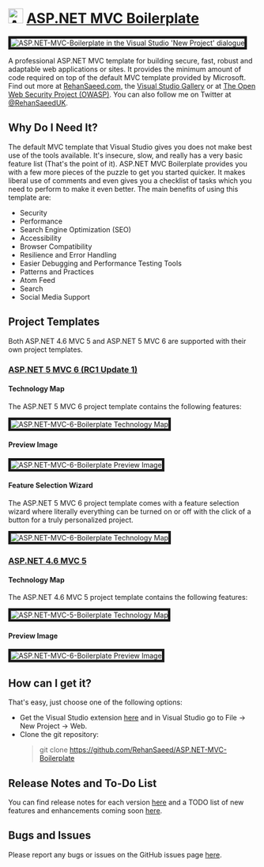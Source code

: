 <h1>
    <img src="https://raw.githubusercontent.com/RehanSaeed/ASP.NET-MVC-Boilerplate/master/Images/Nuget Icon.png" alt="ASP.NET MVC Boilerplate Logo" width="30px" height="30px" /> <a href="https://github.com/RehanSaeed/ASP.NET-MVC-Boilerplate">ASP.NET MVC Boilerplate</a>
</h1>

<img alt="ASP.NET-MVC-Boilerplate in the Visual Studio 'New Project' dialogue"
     border="5"
     src="https://github.com/RehanSaeed/ASP.NET-MVC-Boilerplate/blob/master/Images/New%20Project.png" />

A professional ASP.NET MVC template for building secure, fast, robust and adaptable web applications or sites. It provides the minimum amount of code required on top of the default MVC template provided by Microsoft. Find out more at [RehanSaeed.com](http://rehansaeed.com/asp-net-mvc-boilerplate/), the [Visual Studio Gallery](https://visualstudiogallery.msdn.microsoft.com/6cf50a48-fc1e-4eaf-9e82-0b2a6705ca7d) or at [The Open Web Security Project (OWASP)](https://www.owasp.org/index.php/OWASP_ASP.NET_MVC_Boilerplate_Project). You can also follow me on Twitter at [@RehanSaeedUK](https://twitter.com/rehansaeeduk).</p>

## Why Do I Need It?

The default MVC template that Visual Studio gives you does not make best use of the tools available. It's insecure, slow, and really has a very basic feature list (That's the point of it). ASP.NET MVC Boilerplate provides you with a few more pieces of the puzzle to get you started quicker. It makes liberal use of comments and even gives you a checklist of tasks which you need to perform to make it even better. The main benefits of using this template are:

- Security
- Performance
- Search Engine Optimization (SEO)
- Accessibility
- Browser Compatibility
- Resilience and Error Handling
- Easier Debugging and Performance Testing Tools
- Patterns and Practices
- Atom Feed
- Search
- Social Media Support

## Project Templates

Both ASP.NET 4.6 MVC 5 and ASP.NET 5 MVC 6 are supported with their own project templates.

### [ASP.NET 5 MVC 6 (RC1 Update 1)]()

#### Technology Map

The ASP.NET 5 MVC 6 project template contains the following features:

<img alt="ASP.NET-MVC-6-Boilerplate Technology Map"
     border="5"
     src="https://github.com/RehanSaeed/ASP.NET-MVC-Boilerplate/blob/master/Images/MVC%206%20Technology%20Map.png" />

#### Preview Image

<img alt="ASP.NET-MVC-6-Boilerplate Preview Image"
     border="5"
     src="https://github.com/RehanSaeed/ASP.NET-MVC-Boilerplate/blob/master/Images/MVC%206%20Preview%20Image.png" />

#### Feature Selection Wizard

The ASP.NET 5 MVC 6 project template comes with a feature selection wizard where literally everything can be turned on 
or off with the click of a button for a truly personalized project.

<img alt="ASP.NET-MVC-6-Boilerplate Technology Map"
     border="5"
     src="https://github.com/RehanSaeed/ASP.NET-MVC-Boilerplate/blob/master/Images/ASP.NET%20MVC%20Boilerplate%20Feature%20Selection%20Wizard 1.png" />

### [ASP.NET 4.6 MVC 5]()

#### Technology Map

The ASP.NET 4.6 MVC 5 project template contains the following features:

<img alt="ASP.NET-MVC-5-Boilerplate Technology Map"
     border="5"
     src="https://github.com/RehanSaeed/ASP.NET-MVC-Boilerplate/blob/master/Images/MVC%205%20Technology%20Map.png" />

#### Preview Image

<img alt="ASP.NET-MVC-6-Boilerplate Preview Image"
     border="5"
     src="https://github.com/RehanSaeed/ASP.NET-MVC-Boilerplate/blob/master/Images/MVC%205%20Preview%20Image.png" />

## How can I get it?
That's easy, just choose one of the following options:

- Get the Visual Studio extension [here](https://visualstudiogallery.msdn.microsoft.com/6cf50a48-fc1e-4eaf-9e82-0b2a6705ca7d) and in Visual Studio go to File -> New Project -> Web.
- Clone the git repository:
     > git clone https://github.com/RehanSaeed/ASP.NET-MVC-Boilerplate

## Release Notes and To-Do List
You can find release notes for each version [here](https://github.com/RehanSaeed/ASP.NET-MVC-Boilerplate/blob/master/Source/Boilerplate.Vsix/Release%20Notes.txt) and a TODO list of new features and enhancements coming soon [here](https://github.com/RehanSaeed/ASP.NET-MVC-Boilerplate/blob/master/TODO.md).

## Bugs and Issues

Please report any bugs or issues on the GitHub issues page [here](https://github.com/RehanSaeed/ASP.NET-MVC-Boilerplate/issues).
